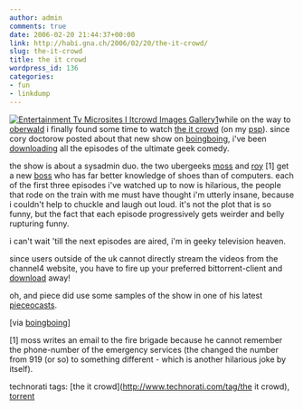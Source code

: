 ```yaml
---
author: admin
comments: true
date: 2006-02-20 21:44:37+00:00
link: http://habi.gna.ch/2006/02/20/the-it-crowd/
slug: the-it-crowd
title: the it crowd
wordpress_id: 136
categories:
- fun
- linkdump
---
```



[![ Entertainment Tv Microsites I Itcrowd Images Gallery1](http://habi.gna.ch/blog/images/_entertainment_tv_microsites_I_itcrowd_images_gallery1-tm.jpg)](http://habi.gna.ch/blog/images/_entertainment_tv_microsites_I_itcrowd_images_gallery1.jpg)while on the way to [oberwald](http://habi.gna.ch/blog/archives/000733.html) i finally found some time to watch [the it crowd](http://channel4.com/entertainment/tv/microsites/I/itcrowd/) (on my [psp](http://www.nullriver.com/index/products/pspware)). since cory doctorow posted about that new show on [boingboing](http://www.boingboing.net/2006/02/07/the_it_crowd_the_gee.html), i've been [downloading](http://tz.searching.com/search_the-it-crowd) all the episodes of the ultimate geek comedy.



the show is about a sysadmin duo. the two ubergeeks [moss](http://channel4.com/entertainment/tv/microsites/I/itcrowd/profiles/moss.html) and [roy](http://channel4.com/entertainment/tv/microsites/I/itcrowd/profiles/roy.html) [1] get a new [boss](http://channel4.com/entertainment/tv/microsites/I/itcrowd/profiles/jen.html) who has far better knowledge of shoes than of computers. each of the first three episodes i've watched up to now is hilarious, the people that rode on the train with me must have thought i'm utterly insane, because i couldn't help to chuckle and laugh out loud. it's not the plot that is so funny, but the fact that each episode progressively gets weirder and belly rupturing funny.
  
i can't wait 'till the next episodes are aired, i'm in geeky television heaven.



since users outside of the uk cannot directly stream the videos from the channel4 website, you have to fire up your preferred bittorrent-client and [download](http://www.mininova.org/search/?search=the+it+crowd) away!



oh, and piece did use some samples of the show in one of his latest [pieceocasts](https://pieceoplastic.com/index.php/2202/pieceocast-friday-042/).



[via [boingboing](http://www.boingboing.net/2006/02/07/the_it_crowd_the_gee.html)]



[1] moss writes an email to the fire brigade because he cannot remember the phone-number of the emergency services (the changed the number from 919 (or so) to something different - which is another hilarious joke by itself).





technorati tags: [the it crowd](http://www.technorati.com/tag/the it crowd), [torrent](http://www.technorati.com/tag/torrent)
